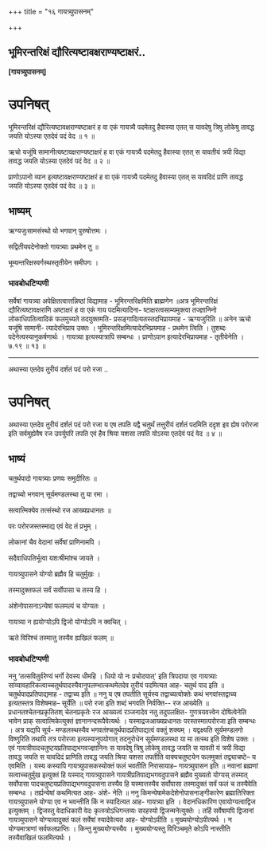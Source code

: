 +++
title = "१६ गायत्र्युपासनम्"

+++


## भूमिरन्तरिक्षं द्यौरित्यष्टावक्षराण्यष्टाक्षरं..

**\[गायत्र्युपासनम्\]**

# **उपनिषत्**

भूमिरन्तरिक्षं द्यौरित्यष्टावक्षराण्यष्टाक्षरं ह वा एकं गायत्र्यै पदमेतदु हैवास्या एतत् स यावदेषु त्रिषु लोकेषु तावद्ध जयति योऽस्या एतदेवं पदं वेद ॥ १ ॥

ऋचो यजूंषि सामानीत्यष्टावक्षराण्यष्टाक्षरं ह वा एकं गायत्र्यै पदमेतदु हैवास्या एतत् स यावतीयं त्रयी विद्या तावद्ध जयति योऽस्या एतदेवं पदं वेद ॥ २ ॥

प्राणोऽपानो व्यान इत्यष्टावक्षराण्यष्टाक्षरं ह वा एकं गायत्र्यै पदमेतदु हैवास्या एतत् स यावदिदं प्राणि तावद्ध जयति योऽस्या एतदेवं पदं वेद ॥ ३ ॥

## **भाष्यम्**

ऋग्यजुःसामसंस्थो यो भगवान् पुरुषोत्तमः ।

सद्वितीयपदेनोक्तो गायत्र्याः प्रथमेन तु ॥

भूम्यन्तरिक्षस्वर्गस्थस्तृतीयेन समीपगः ।

### **भावबोधटिप्पणी**

सर्वेषां गायत्र्या अपेक्षितत्वात्तन्निष्ठां विद्यामाह - भूमिरन्तरिक्षमिति ब्राह्मणेन ॥अत्र भूमिरन्तरिक्षं द्यौरित्यष्टावक्षराणि अष्टाक्षरं ह वा एकं गाय पदमित्यादिना- ष्टाक्षरत्वसाम्यमुक्त्वा तज्ज्ञानिनो लोकाधिपतित्वादिकं फलमुच्यते तदयुक्तमति- प्रसङ्गादित्यतस्तदभिप्रायमाह - ऋग्यजुरिति ॥ अनेन ऋचो यजूंषि सामानी- त्यादेरभिप्राय उक्तः । भूमिरन्तरिक्षमित्यादेरभिप्रयमाह - प्रथमेन त्विति । तुशब्दः पदेनेत्यस्यानुकर्षणार्थः । गायत्र्या इत्यस्यात्रापि सम्बन्धः । प्राणोऽपान इत्यादेरभिप्रायमाह - तृतीयेनेति । ७.१९ ॥ १३ ॥

------------------------------------------------------------------------

अथास्या एतदेव तुरीयं दर्शतं पदं परो रजा ..

# **उपनिषत्**

अथास्या एतदेव तुरीयं दर्शतं पदं परो रजा य एष तपति यद्वै चतुर्थं तत्तुरीयं दर्शतं पदमिति ददृश इव ह्येष परोरजा इति सर्वमुह्येवैष रज उपर्युपरि तपति एवं हैव श्रिया यशसा तपति योऽस्या एतदेवं पदं वेद ॥ ४ ॥

## **भाष्यं**

चतुर्थपादो गायत्र्याः प्रणवः समुदीरितः ॥

तद्वाच्यो भगवान् सूर्यमण्डलस्था तु या रमा ।

सत्वात्मिक्येव तत्संस्थो रज आख्यप्रधानतः ॥

परः परोरजस्तस्माद्य एवं वेद तं प्रभुम् ।

लोकानां चैव वेदानां सर्वेषां प्राणिनामपि ।

सदैवाधिपतिर्भूत्वा यशःश्रीमांश्च जायते ।

गायत्र्युपासने योग्यो ब्रह्मैव हि चतुर्मुखः ।

तस्मादुक्तफलं सर्वं सर्वोपासा च तस्य हि ।

अंशेनोपासनाऽन्येषां फलमल्पं च योग्यतः ।

गायत्र्या न ह्ययोग्योऽपि द्विजो योग्योऽपि न क्वचित् ।

ऋते विरिश्चं तस्मात्तु तस्यैव ह्यखिलं फलम् ॥

### **भावबोधटिप्पणी**

ननु ‘तत्सवितुर्वरेण्यं भर्गो देवस्य धीमहि । धियो यो नः प्रचोदयात्' इति त्रिपदाया एव गायत्र्याः सांव्यावहारिकत्वाच्चतुर्थपादस्यैवानुपलम्भात्कथमेतदेव तुरीयं पदमित्यत आह- चतुर्थ पाद इति ॥ चतुर्थपादप्रतिपाद्यमाह - तद्वाच्य इति ॥ ननु य एष तपतीति सूर्यस्य तद्वाच्यत्वोक्तेः कथं भगवांस्तद्वाच्य इत्यतस्तत्र विशेषमाह– सूर्येति ॥ परो रजा इति शब्दं भगवति निर्वक्ति-- रज आख्येति ॥ प्रधानतश्चेतनप्रकृतितश् चेतनप्रकृतेः रज आख्यत्वं रञ्जनादेव नतु तदुपलक्षित- गुणत्रयवत्त्वेन दोषित्वेनेति भावेन प्राक् सत्वात्मिकेत्युक्तं ज्ञानानन्दरूपैवेत्यर्थः । यस्माद्रजआख्यप्रधानतः परस्तस्मात्परोरजा इति सम्बन्धः । अत्र यद्यपि सूर्य- मण्डलस्थस्यैव भगवतंश्चतुर्थपादप्रतिपाद्यत्वं वक्तुं शक्यम् । यद्वक्ष्यति सूर्यमण्डलगो विष्णुरिति तथापि तत्र परोरजा इत्यस्यानुपयोगात् तदनुरोधेन सूर्यमण्डलस्था या मा तत्स्थ इति विशेष उक्तः । एवं गायत्रीपादचतुष्टयप्रतिपाद्यभगवज्ज्ञानिनः स यावदेषु त्रिषु लोकेषु तावद्ध जयति स यावती यं त्रयी विद्या तावद्ध जयति स यावदिदं प्राणिति तावद्ध जयति श्रिया यशसा तपतीति वाक्यचतुष्टयेन फलमुक्तं तद्व्याचष्टे– य एवमिति । यस्य कस्यापि गायत्र्युपासकस्योक्तं फलं भवतीति निरासायाह– गायत्र्युपासन इति ॥ नवानां ब्रह्मणां सत्वाच्चतुर्मुख इत्युक्तं हि यस्माद् गायत्र्युपासने गायत्रीप्रतिपाद्यभगवदुपासने ब्रह्मैव मुख्यतो योग्यस् तस्मात् सर्वोपासा पादचतुष्टयप्रतिपाद्यभगवदुपासना तस्यैव हि यस्मात्तस्यैव सर्वोपासा तस्मादुक्तं सर्वं फलं च तस्यैवेति सम्बन्धः । तर्ह्यन्येषां कथमित्यत आह- अंशे- नेति ॥ ननु किमन्येषामेकदेशेनोपासनाङ्गीकारेण ब्रह्मातिरिक्ता गायत्र्युपासने योग्या एव न भवन्तीति किं न स्यादित्यत आह- गायत्र्या इति । वेदानधिकारिण एवायोग्यत्वाद्विज इत्युक्तम् । द्विजस्तु वेदाधिकारी वेदः कृत्स्त्रोऽधिगन्तव्यः सरहस्यो द्विजन्मनेत्युक्तेः । तर्हि सर्वेषामपि द्विजानां गायत्र्युपासने योग्यत्वादुक्तं फलं सर्वेषां स्यादेवेत्यत आह- योग्योऽपीति ॥ मुख्ययोग्योऽपीत्यर्थः । न योग्यमात्राणां सर्वफलप्राप्तिः । किन्तु मुख्ययोग्यस्यैव । मुख्ययोग्यस्तु विरिञ्चमृते कोऽपि नास्तीति तस्यैवाखिलं फलमित्यर्थः ।

